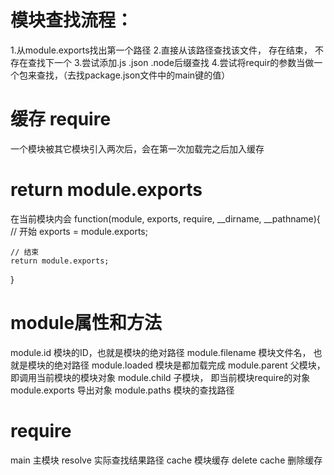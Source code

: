 # 模块查找流程：
1.从module.exports找出第一个路径
2.直接从该路径查找该文件， 存在结束， 不存在查找下一个
3.尝试添加.js .json .node后缀查找
4.尝试将requir的参数当做一个包来查找，（去找package.json文件中的main键的值）

# 缓存 require
一个模块被其它模块引入两次后，会在第一次加载完之后加入缓存

# return module.exports
在当前模块内会
function(module, exports, require, __dirname, __pathname){
    // 开始
    exports = module.exports;
    
    // 结束
    return module.exports;
}

# module属性和方法
module.id      模块的ID，也就是模块的绝对路径
module.filename   模块文件名， 也就是模块的绝对路径
module.loaded    模块是都加载完成
module.parent    父模块，即调用当前模块的模块对象
module.child     子模块， 即当前模块require的对象
module.exports   导出对象
module.paths     模块的查找路径

# require
main     主模块
resolve  实际查找结果路径
cache    模块缓存
delete cache   删除缓存